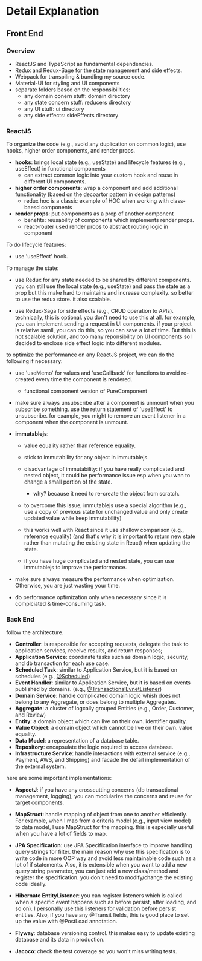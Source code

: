 # Detail Explanation

## Front End 

### Overview

- ReactJS and TypeScript as fundamental dependencies.
- Redux and  Redux-Sage for the state management and side effects.
- Webpack for transpiling & bundling my source code.
- Material-UI for styling and UI components
- separate folders based on the responsibilities:
  * any domain conern stuff: domain directory
  * any state concern stuff: reducers directory
  * any UI stuff: ui directory
  * any side effects: sideEffects directory

### ReactJS

To organize the code (e.g., avoid any duplication on common logic), use hooks, higher order components, and render props.

  - __hooks__: brings local state (e.g., useState) and lifecycle features (e.g., useEffect) in functional components
    * can extract common logic into your custom hook and reuse in different UI components.
  - __higher order components__: wrap a component and add additional functionality (based on the decoartor pattern in design patterns)
    * redux hoc is a classic example of HOC when working with class-baesd components
  - __render props__: put components as a prop of another component
    * benefits: reusability of components which implements render props.
    * react-router used render props to abstract routing logic in <Route> component
  
To do lifecycle features:
  
  - use 'useEffect' hook.
  
To manage the state:
  
  - use Redux for any state needed to be shared by different components. you can still use the local state (e.g., useState) and pass the state as a prop but this make hard to maintains and increase complexity.
    so better to use the redux store. it also scalable.
  
  - use Redux-Saga for side effects (e.g., CRUD operation to APIs). technically, this is optional. you don't need to use this at all. for example, you can implement sending a request in UI components. if your project is relative samll, you can do this, so you can save a lot of time.
    But this is not scalable solution, and too many reponsibility on UI components so I decided to enclose side effect logic into different modules. 
  
to optimize the performance on any ReactJS project, we can do the following if necessary: 

  - use 'useMemo' for values and 'useCallback' for functions to avoid re-created every time the component is rendered.
  
    - functional component version of PureComponent
  
  - make sure always unsubscribe after a component is unmount when you subscribe something. use the return statement of 'useEffect' to unsubscribe. for example, you might
    to remove an event listener in a component when the component is unmount. 
  
  - __immutablejs__: 
    - value equality rather than reference equality.
    - stick to immutability for any object in immutablejs.
    - disadvantage of immutability: if you have really complicated and nested object, it could be performance issue esp when you wan to change a small portion of the state.
      - why? because it need to re-create the object from scratch. 
    - to overcome this issue, immutablejs use a special algorithm (e.g., use a copy of previous state for unchanged value and only create updated value while keep immutability)
  
    - this works well with React since it use shallow comparison (e.g., reference equality) (and that's why it is important to return new state rather than mutating the existing state in React) when updating the state.
    
    - if you have huge complicated and nested state, you can use immutablejs to improve the performance. 
  
  - make sure always measure the performance when optimization. Otherwise, you are just wasting your time. 
  
  - do performance optimization only when necessary since it is complciated & time-consuming task.
  
### Back End
  
follow the architecture. 
  
  - __Controller__: is responsible for accepting requests, delegate the task to application services, receive results, and return responses;
  - __Application Service__: coordinate tasks such as domain logic, security, and db transaction for each use case.
  - __Scheduled Task__: similar to Application Service, but it is based on schedules (e.g., [@Scheduled](https://docs.spring.io/spring-framework/docs/current/javadoc-api/org/springframework/scheduling/annotation/Scheduled.html))
  - __Event Handler__: similar to Application Service, but it is based on events published by domains. (e.g., [@TransactionalEvnetListener](https://docs.spring.io/spring-framework/docs/current/javadoc-api/org/springframework/transaction/event/TransactionalEventListener.html))
  - __Domain Service__: handle complicated domain logic whish does not belong to any Aggregate, or does belong to multiple Aggregates.
  - __Aggregate__: a cluster of logcally grouped Entities (e.g., Order, Customer, and Review)
  - __Entity__: a domain object which can live on their own. identifier quality.
  - __Value Object__: a domain object which cannot be live on their own. value equality. 
  - __Data Model__: a representation of a database table.
  - __Repository__: encapsulate the logic required to access database.
  - __Infrastructure Service__: handle interactions with external service (e.g., Payment, AWS, and Shipping) and facade the defail implementation of the external system.
 
 here are some important implementations:
 
 - __AspectJ__: if you have any crosscutting concerns (db transactional management, logging), you can modularize the concerns and reuse for target components.
 
 - __MapStruct__: handle mapping of object from one to another efficiently. For example, when I map from a criteria model (e.g., input view model) to data model, I use MapStruct for the mapping. this is especially useful when you have a lot of fields to map.
 
 - __JPA Specification__: use JPA Specification interface to improve handling query strings for filter. the main reason why use this specification is to write code in more OOP way and avoid less maintainable code such as a lot of if statements. Also, it is extensible when you want to add a new query string parameter, you can just add a new class/method and register the specification. you don't need to modify/change the existing code ideally.
 
 - __Hibernate EntityListener__: you can register listeners which is called when a specific event happens such as before persist, after loading, and so on). I personally use this listeners for validation before persist entities. Also, if you have any @Transit fields, this is good place to set up the value with @PostLoad annotation.

 - __Flyway__: database versioning control. this makes easy to update existing database and its data in production. 
 
 - __Jacoco__: check the test coverage so you won't miss writing tests.
 
 
 
 
  
  
